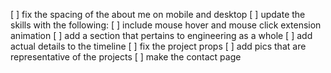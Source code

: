 [ ] fix the spacing of the about me on mobile and desktop
[ ] update the skills with the following:
[ ] include mouse hover and mouse click extension animation
[ ] add a section that pertains to engineering as a whole
[ ] add actual details to the timeline
[ ] fix the project props
[ ] add pics that are representative of the projects
[ ] make the contact page
